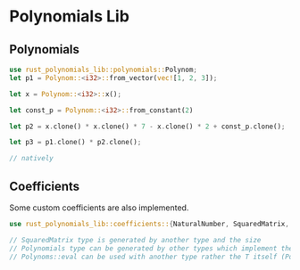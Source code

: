 # Polynomials Lib

## Polynomials

```rs
use rust_polynomials_lib::polynomials::Polynom;
let p1 = Polynom::<i32>::from_vector(vec![1, 2, 3]);

let x = Polynom::<i32>::x();

let const_p = Polynom::<i32>::from_constant(2)

let p2 = x.clone() * x.clone() * 7 - x.clone() * 2 + const_p.clone();

let p3 = p1.clone() * p2.clone();

// natively
```

## Coefficients

Some custom coefficients are also implemented. 

```rs
use rust_polynomials_lib::coefficients::{NaturalNumber, SquaredMatrix, RationalNumber};

// SquaredMatrix type is generated by another type and the size
// Polynomials type can be generated by other types which implement the requirements. 
// Polynoms::eval can be used with another type rather the T itself (Polynomial<T>)
```
